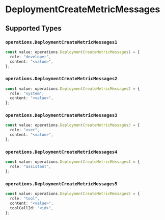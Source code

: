 # DeploymentCreateMetricMessages


## Supported Types

### `operations.DeploymentCreateMetricMessages1`

```typescript
const value: operations.DeploymentCreateMetricMessages1 = {
  role: "developer",
  content: "<value>",
};
```

### `operations.DeploymentCreateMetricMessages2`

```typescript
const value: operations.DeploymentCreateMetricMessages2 = {
  role: "system",
  content: "<value>",
};
```

### `operations.DeploymentCreateMetricMessages3`

```typescript
const value: operations.DeploymentCreateMetricMessages3 = {
  role: "user",
  content: "<value>",
};
```

### `operations.DeploymentCreateMetricMessages4`

```typescript
const value: operations.DeploymentCreateMetricMessages4 = {
  role: "assistant",
};
```

### `operations.DeploymentCreateMetricMessages5`

```typescript
const value: operations.DeploymentCreateMetricMessages5 = {
  role: "tool",
  content: "<value>",
  toolCallId: "<id>",
};
```

